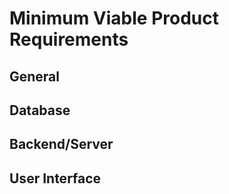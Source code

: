 # Minimum Viable Product Requirements

## General

## Database

## Backend/Server

## User Interface
